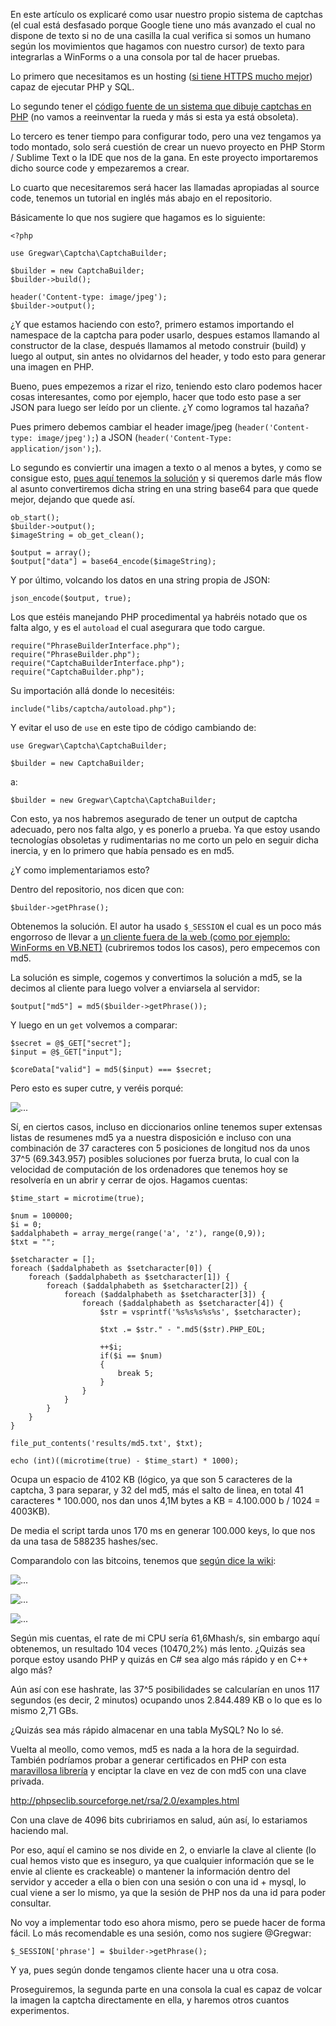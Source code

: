 En este artículo os explicaré como usar nuestro propio sistema de captchas (el cual está desfasado porque Google tiene uno más avanzado el cual no dispone de texto si no de una casilla la cual verifica si somos un humano según los movimientos que hagamos con nuestro cursor) de texto para integrarlas a WinForms o a una consola por tal de hacer pruebas.

Lo primero que necesitamos es un hosting ([si tiene HTTPS mucho mejor](https://github.com/z3nth10n/ZeroZine/blob/master/edicion1/zenth10n/1-gangas/Tener%20nuestro%20propia%20API%20bajo%20HTTPS%20gratuitamente.md)) capaz de ejecutar PHP y SQL.

Lo segundo tener el [código fuente de un sistema que dibuje captchas en PHP](https://github.com/Gregwar/Captcha) (no vamos a reeinventar la rueda y más si esta ya está obsoleta).

Lo tercero es tener tiempo para configurar todo, pero una vez tengamos ya todo montado, solo será cuestión de crear un nuevo proyecto en PHP Storm / Sublime Text o la IDE que nos de la gana. En este proyecto importaremos dicho source code y empezaremos a crear.

Lo cuarto que necesitaremos será hacer las llamadas apropiadas al source code, tenemos un tutorial en inglés más abajo en el repositorio.

Básicamente lo que nos sugiere que hagamos es lo siguiente:

	<?php

	use Gregwar\Captcha\CaptchaBuilder;

	$builder = new CaptchaBuilder;
	$builder->build();

	header('Content-type: image/jpeg');
	$builder->output();

¿Y que estamos haciendo con esto?, primero estamos importando el namespace de la captcha para poder usarlo, despues estamos llamando al constructor de la clase, después llamamos al metodo construir (build) y luego al output, sin antes no olvidarnos del header, y todo esto para generar una imagen en PHP.

Bueno, pues empezemos a rizar el rizo, teniendo esto claro podemos hacer cosas interesantes, como por ejemplo, hacer que todo esto pase a ser JSON para luego ser leído por un cliente. ¿Y como logramos tal hazaña?

Pues primero debemos cambiar el header image/jpeg (`header('Content-type: image/jpeg');`) a JSON (`header('Content-Type: application/json');`).

Lo segundo es conviertir una imagen a texto o al menos a bytes, y como se consigue esto, [pues aquí tenemos la solución](https://stackoverflow.com/a/11446101/3286975) y si queremos darle más flow al asunto convertiremos dicha string en una string base64 para que quede mejor, dejando que quede así.

	ob_start();
    $builder->output();
    $imageString = ob_get_clean();

    $output = array();
    $output["data"] = base64_encode($imageString);

Y por último, volcando los datos en una string propia de JSON:

	json_encode($output, true);

Los que estéis manejando PHP procedimental ya habréis notado que os falta algo, y es el `autoload` el cual asegurara que todo cargue.

	require("PhraseBuilderInterface.php");
	require("PhraseBuilder.php");
	require("CaptchaBuilderInterface.php");
	require("CaptchaBuilder.php");

Su importación allá donde lo necesitéis:

	include("libs/captcha/autoload.php");

Y evitar el uso de `use` en este tipo de código cambiando de:

	use Gregwar\Captcha\CaptchaBuilder;

	$builder = new CaptchaBuilder;

a:

	$builder = new Gregwar\Captcha\CaptchaBuilder;

Con esto, ya nos habremos asegurado de tener un output de captcha adecuado, pero nos falta algo, y es ponerlo a prueba. Ya que estoy usando tecnologías obsoletas y rudimentarias no me corto un pelo en seguir dicha inercia, y en lo primero que había pensado es en md5.

¿Y como implementariamos esto?

Dentro del repositorio, nos dicen que con:

	$builder->getPhrase();

Obtenemos la solución. El autor ha usado `$_SESSION` el cual es un poco más engorroso de llevar a [un cliente fuera de la web (como por ejemplo: WinForms en VB.NET)](https://stackoverflow.com/a/2616917/3286975) (cubriremos todos los casos), pero empecemos con md5.

La solución es simple, cogemos y convertimos la solución a md5, se la decimos al cliente para luego volver a enviarsela al servidor:

	$output["md5"] = md5($builder->getPhrase());

Y luego en un `get` volvemos a comparar:

    $secret = @$_GET["secret"];
    $input = @$_GET["input"];

    $coreData["valid"] = md5($input) === $secret;

Pero esto es super cutre, y veréis porqué:

![...](https://i.gyazo.com/b27ab22c9a5fa90e6326dcb2cfcb5bf5.png)

Sí, en ciertos casos, incluso en diccionarios online tenemos super extensas listas de resumenes md5 ya a nuestra disposición e incluso con una combinación de 37 caracteres con 5 posiciones de longitud nos da unos 37^5 (69.343.957) posibles soluciones por fuerza bruta, lo cual con la velocidad de computación de los ordenadores que tenemos hoy se resolvería en un abrir y cerrar de ojos. Hagamos cuentas:

	$time_start = microtime(true);

	$num = 100000;
	$i = 0;
	$addalphabeth = array_merge(range('a', 'z'), range(0,9));
	$txt = "";

	$setcharacter = [];
	foreach ($addalphabeth as $setcharacter[0]) {
	    foreach ($addalphabeth as $setcharacter[1]) {
	        foreach ($addalphabeth as $setcharacter[2]) {
	            foreach ($addalphabeth as $setcharacter[3]) {
	                foreach ($addalphabeth as $setcharacter[4]) {
	                    $str = vsprintf('%s%s%s%s%s', $setcharacter);

	                    $txt .= $str." - ".md5($str).PHP_EOL;

	                    ++$i;
	                    if($i == $num)
	                    {
	                        break 5;
	                    }
	                }
	            }
	        }
	    }
	}

	file_put_contents('results/md5.txt', $txt);

	echo (int)((microtime(true) - $time_start) * 1000);

Ocupa un espacio de 4102 KB (lógico, ya que son 5 caracteres de la captcha, 3 para separar, y 32 del md5, más el salto de linea, en total 41 caracteres * 100.000, nos dan unos 4,1M bytes a KB = 4.100.000 b / 1024 = 4003KB).

De media el script tarda unos 170 ms en generar 100.000 keys, lo que nos da una tasa de 588235 hashes/sec.

Comparandolo con las bitcoins, tenemos que [según dice la wiki](https://en.bitcoin.it/wiki/Non-specialized_hardware_comparison#Intel):

![...](https://i.gyazo.com/9d3d41af35a7664afa2a9b912b8e5eaa.png)

![...](https://i.gyazo.com/7012aa805353ecfd1fe895b3fddf11b9.png)

![...](https://i.gyazo.com/2b49c400798339591e10a331a9125873.png)

Según mis cuentas, el rate de mi CPU sería 61,6Mhash/s, sin embargo aquí obtenemos, un resultado 104 veces (10470,2%) más lento. ¿Quizás sea porque estoy usando PHP y quizás en C# sea algo más rápido y en C++ algo más?

Aún así con ese hashrate, las 37^5 posibilidades se calcularían en unos 117 segundos (es decir, 2 minutos) ocupando unos 2.844.489 KB o lo que es lo mismo 2,71 GBs.

¿Quizás sea más rápido almacenar en una tabla MySQL? No lo sé.

Vuelta al meollo, como vemos, md5 es nada a la hora de la seguirdad. También podríamos probar a generar certificados en PHP con esta [maravillosa librería](https://github.com/phpseclib/phpseclib) y enciptar la clave en vez de con md5 con una clave privada.

http://phpseclib.sourceforge.net/rsa/2.0/examples.html

Con una clave de 4096 bits cubririamos en salud, aún así, lo estariamos haciendo mal.

Por eso, aquí el camino se nos divide en 2, o enviarle la clave al cliente (lo cual hemos visto que es inseguro, ya que cualquier información que se le envie al cliente es crackeable) o mantener la información dentro del servidor y acceder a ella o bien con una sesión  o con una id + mysql, lo cual viene a ser lo mismo, ya que la sesión de PHP nos da una id para poder consultar.

No voy a implementar todo eso ahora mismo, pero se puede hacer de forma fácil. Lo más recomendable es una sesión, como nos sugiere @Gregwar:

	$_SESSION['phrase'] = $builder->getPhrase();

Y ya, pues según donde tengamos cliente hacer una u otra cosa.

Proseguiremos, la segunda parte en una consola la cual es capaz de volcar la imagen la captcha directamente en ella, y haremos otros cuantos experimentos.